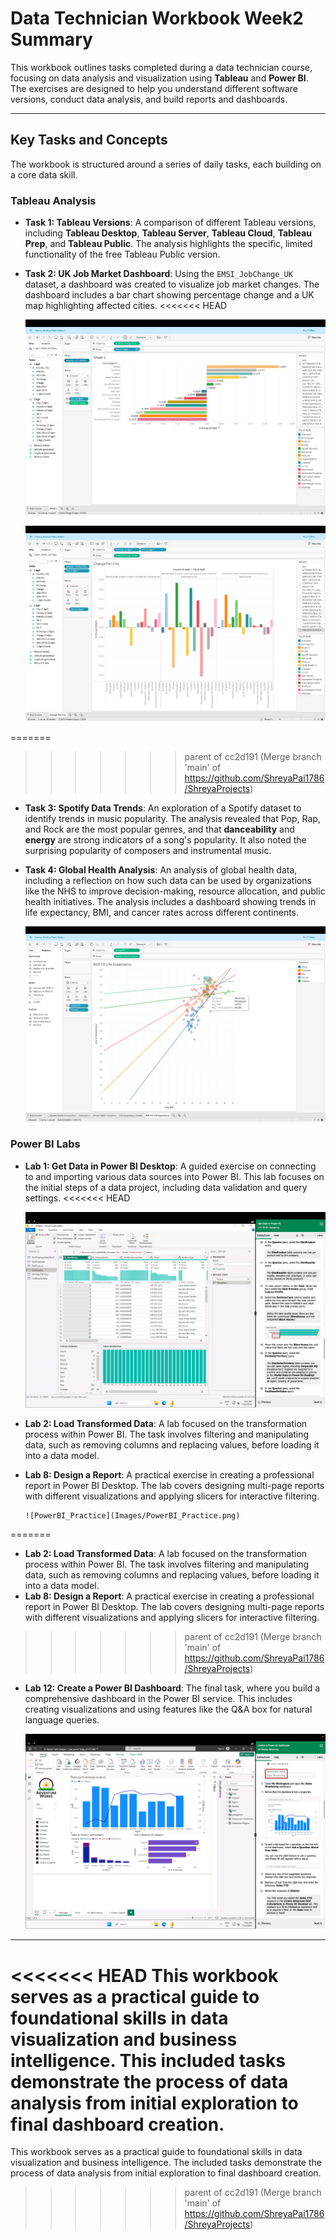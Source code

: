 # Data Technician Workbook Week2 Summary

This workbook outlines tasks completed during a data technician course, focusing on data analysis and visualization using **Tableau** and **Power BI**. The exercises are designed to help you understand different software versions, conduct data analysis, and build reports and dashboards.

---

## **Key Tasks and Concepts**

The workbook is structured around a series of daily tasks, each building on a core data skill.

### **Tableau Analysis**

* **Task 1: Tableau Versions**: A comparison of different Tableau versions, including **Tableau Desktop**, **Tableau Server**, **Tableau Cloud**, **Tableau Prep**, and **Tableau Public**. The analysis highlights the specific, limited functionality of the free Tableau Public version.
* **Task 2: UK Job Market Dashboard**: Using the `EMSI_JobChange_UK` dataset, a dashboard was created to visualize job market changes. The dashboard includes a bar chart showing percentage change and a UK map highlighting affected cities.
<<<<<<< HEAD

    ![Tableau_Chart](Images/Tableau_Chart.png)

    ![Tableau](Images/Tableau.png)

=======
>>>>>>> parent of cc2d191 (Merge branch 'main' of https://github.com/ShreyaPai1786/ShreyaProjects)
* **Task 3: Spotify Data Trends**: An exploration of a Spotify dataset to identify trends in music popularity. The analysis revealed that Pop, Rap, and Rock are the most popular genres, and that **danceability** and **energy** are strong indicators of a song's popularity. It also noted the surprising popularity of composers and instrumental music.
* **Task 4: Global Health Analysis**: An analysis of global health data, including a reflection on how such data can be used by organizations like the NHS to improve decision-making, resource allocation, and public health initiatives. The analysis includes a dashboard showing trends in life expectancy, BMI, and cancer rates across different continents.

  ![Tableau_HealthData](Images/Tableau_HealthData.png)

### **Power BI Labs**

* **Lab 1: Get Data in Power BI Desktop**: A guided exercise on connecting to and importing various data sources into Power BI. This lab focuses on the initial steps of a data project, including data validation and query settings.
<<<<<<< HEAD

    ![PowerBI_Chart](Images/PowerBI_Chart.png)

* **Lab 2: Load Transformed Data**: A lab focused on the transformation process within Power BI. The task involves filtering and manipulating data, such as removing columns and replacing values, before loading it into a data model.
* **Lab 8: Design a Report**: A practical exercise in creating a professional report in Power BI Desktop. The lab covers designing multi-page reports with different visualizations and applying slicers for interactive filtering.

      ![PowerBI_Practice](Images/PowerBI_Practice.png)

=======
* **Lab 2: Load Transformed Data**: A lab focused on the transformation process within Power BI. The task involves filtering and manipulating data, such as removing columns and replacing values, before loading it into a data model.
* **Lab 8: Design a Report**: A practical exercise in creating a professional report in Power BI Desktop. The lab covers designing multi-page reports with different visualizations and applying slicers for interactive filtering.
>>>>>>> parent of cc2d191 (Merge branch 'main' of https://github.com/ShreyaPai1786/ShreyaProjects)
* **Lab 12: Create a Power BI Dashboard**: The final task, where you build a comprehensive dashboard in the Power BI service. This includes creating visualizations and using features like the Q&A box for natural language queries.

  ![PowerBI_DashBoard](Images/PowerBI_DashBoard.png)

---

<<<<<<< HEAD
This workbook serves as a practical guide to foundational skills in data visualization and business intelligence. This included tasks demonstrate the process of data analysis from initial exploration to final dashboard creation.
=======
This workbook serves as a practical guide to foundational skills in data visualization and business intelligence. The included tasks demonstrate the process of data analysis from initial exploration to final dashboard creation.
>>>>>>> parent of cc2d191 (Merge branch 'main' of https://github.com/ShreyaPai1786/ShreyaProjects)
